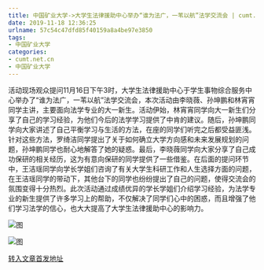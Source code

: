 ```yaml
---
title: 中国矿业大学->大学生法律援助中心举办“谁为法广，一苇以航”法学交流会 | cumt.net.cn
date: 2019-11-18 12:36:25
urlname: 57c54c47dfd85f40159a8a4be97e3850
tags: 
- 中国矿业大学
categories:
- cumt.net.cn
- 中国矿业大学
---
```

活动现场观众提问11月16日下午3时，大学生法律援助中心于学生事物综合服务中心举办了“谁为法广，一苇以航”法学交流会，本次活动由李晓薇、孙坤鹏和林宵宵同学主讲，主要面向法学专业的大一新生。活动伊始，林宵宵同学向大一新生们分享了自己的学习经验，为他们今后的法学学习提供了中肯的建议。随后，孙坤鹏同学向大家讲述了自己平衡学习与生活的方法，在座的同学们听完之后都受益匪浅。针对这些方法，罗绮洁同学提出了关于如何确立大学方向感和未来发展规划的问题，孙坤鹏同学也耐心地解答了她的疑惑。最后，李晓薇同学向大家分享了自己成功保研的相关经历，这为有意向保研的同学提供了一些借鉴。在后面的提问环节中，王洁瑶同学向学长学姐们咨询了有关大学生科研工作和人生选择方面的问题，在王洁瑶同学的带动下，其他台下的同学也纷纷提出了自己的问题，使得交流会的氛围变得十分热烈。此次活动通过成绩优异的学长学姐们介绍学习经验，为法学专业的新生提供了许多学习上的帮助，不仅解决了同学们心中的困惑，而且增强了他们学习法学的信心，也大大提高了大学生法律援助中心的影响力。

![图](http://xwzx.cumt.edu.cn/_upload/article/images/99/d8/86b7e3db4ec79dee754a4486b465/657e07e0-bd35-495f-8b6c-8f1d627a63d4.jpg)

![图](http://xwzx.cumt.edu.cn/_upload/article/images/99/d8/86b7e3db4ec79dee754a4486b465/2c1b65f4-35cf-48ad-b56c-b58db3b8afc4.jpg)

[转入文章首发地址](http://xwzx.cumt.edu.cn/64/66/c523a549990/page.htm)